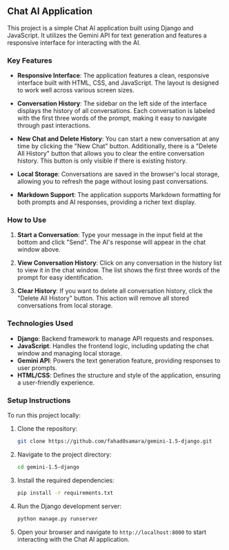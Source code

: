

## Chat AI Application

This project is a simple Chat AI application built using Django and JavaScript. It utilizes the Gemini API for text generation and features a responsive interface for interacting with the AI.

### Key Features

- **Responsive Interface**: The application features a clean, responsive interface built with HTML, CSS, and JavaScript. The layout is designed to work well across various screen sizes.

- **Conversation History**: The sidebar on the left side of the interface displays the history of all conversations. Each conversation is labeled with the first three words of the prompt, making it easy to navigate through past interactions.

- **New Chat and Delete History**: You can start a new conversation at any time by clicking the "New Chat" button. Additionally, there is a "Delete All History" button that allows you to clear the entire conversation history. This button is only visible if there is existing history.

- **Local Storage**: Conversations are saved in the browser's local storage, allowing you to refresh the page without losing past conversations.

- **Markdown Support**: The application supports Markdown formatting for both prompts and AI responses, providing a richer text display.

### How to Use

1. **Start a Conversation**: Type your message in the input field at the bottom and click "Send". The AI's response will appear in the chat window above.
   
2. **View Conversation History**: Click on any conversation in the history list to view it in the chat window. The list shows the first three words of the prompt for easy identification.

3. **Clear History**: If you want to delete all conversation history, click the "Delete All History" button. This action will remove all stored conversations from local storage.

### Technologies Used

- **Django**: Backend framework to manage API requests and responses.
- **JavaScript**: Handles the frontend logic, including updating the chat window and managing local storage.
- **Gemini API**: Powers the text generation feature, providing responses to user prompts.
- **HTML/CSS**: Defines the structure and style of the application, ensuring a user-friendly experience.

### Setup Instructions

To run this project locally:

1. Clone the repository:
   ```bash
   git clone https://github.com/fahad0samara/gemini-1.5-django.git
   ```
2. Navigate to the project directory:
   ```bash
   cd gemini-1.5-django
   ```
3. Install the required dependencies:
   ```bash
   pip install -r requirements.txt
   ```
4. Run the Django development server:
   ```bash
   python manage.py runserver
   ```
5. Open your browser and navigate to `http://localhost:8000` to start interacting with the Chat AI application.






